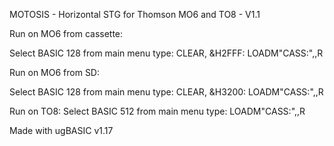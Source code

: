 MOTOSIS - Horizontal STG for Thomson MO6 and TO8 - V1.1

Run on MO6 from cassette: 

Select BASIC 128 from main menu
type:
CLEAR, &H2FFF: LOADM"CASS:",,R


Run on MO6 from SD: 

Select BASIC 128 from main menu
type:
CLEAR, &H3200: LOADM"CASS:",,R 


Run on TO8: 
Select BASIC 512 from main menu
type:
LOADM"CASS:",,R 


Made with ugBASIC v1.17
